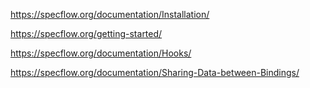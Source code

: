 ﻿https://specflow.org/documentation/Installation/

https://specflow.org/getting-started/

https://specflow.org/documentation/Hooks/

https://specflow.org/documentation/Sharing-Data-between-Bindings/

